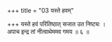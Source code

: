 +++
title = "03 यस्ते हवम्"

+++
यस्ते हवं परितिष्ठात् सजात उत निष्ट्यः ।  
अपाच इन्द्र तां नीत्वाथेममव गमय ॥ ६ ॥